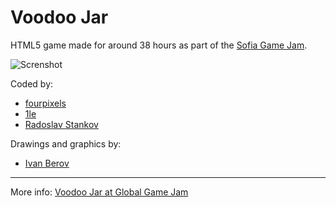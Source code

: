 Voodoo Jar
=======================

HTML5 game made for around 38 hours as part of the [Sofia Game Jam](http://www.sofiagamejam.com/).

![Screnshot](https://s3.amazonaws.com/f.cl.ly/items/3g0a1c343i331f31313C/Screen%20Recording%202016-01-30%20at%2020.28.gif?v=6ef02d22)

Coded by:

 * [fourpixels](https://github.com/fourpixels)
 * [1le](https://github.com/1le)
 * [Radoslav Stankov](https://github.com/rstankov)

Drawings and graphics by:

 * [Ivan Berov](http://www.behance.net/Berov)

<hr />

More info: [Voodoo Jar at Global Game Jam](http://globalgamejam.org/2016/games/voodoo-jar)

